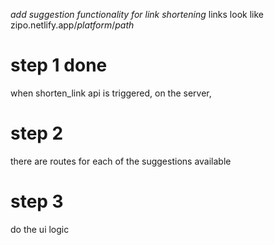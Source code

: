 _add suggestion functionality for link shortening_
links look like zipo.netlify.app/_platform_/_path_

# step 1 **done**

when shorten_link api is triggered,
on the server,

# step 2

there are routes for each of the suggestions available

# step 3

do the ui logic
